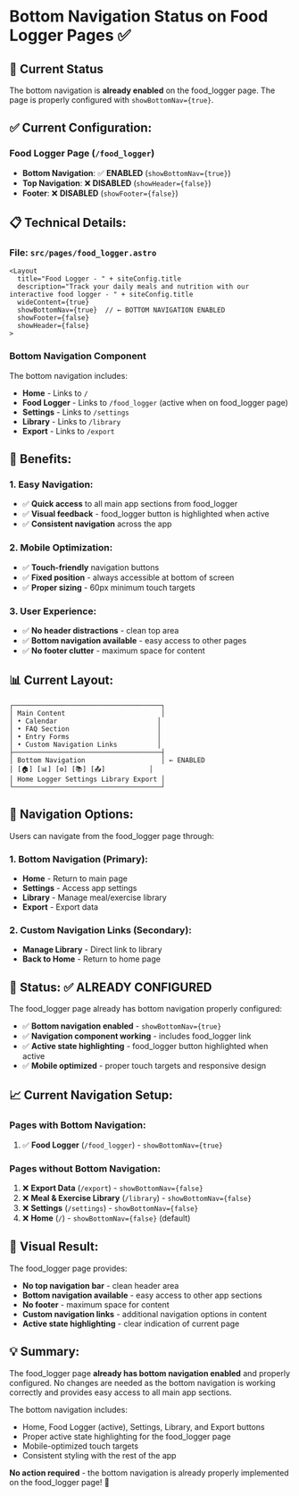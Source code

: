 # Bottom Navigation Status on Food Logger Pages ✅

## 🎉 **Current Status**

The bottom navigation is **already enabled** on the food_logger page. The page is properly configured with `showBottomNav={true}`.

## ✅ **Current Configuration:**

### **Food Logger Page (`/food_logger`)**
- **Bottom Navigation**: ✅ **ENABLED** (`showBottomNav={true}`)
- **Top Navigation**: ❌ **DISABLED** (`showHeader={false}`)
- **Footer**: ❌ **DISABLED** (`showFooter={false}`)

## 📋 **Technical Details:**

### **File: `src/pages/food_logger.astro`**
```astro
<Layout
  title="Food Logger - " + siteConfig.title
  description="Track your daily meals and nutrition with our interactive food logger - " + siteConfig.title
  wideContent={true}
  showBottomNav={true}  // ← BOTTOM NAVIGATION ENABLED
  showFooter={false}
  showHeader={false}
>
```

### **Bottom Navigation Component**
The bottom navigation includes:
- **Home** - Links to `/`
- **Food Logger** - Links to `/food_logger` (active when on food_logger page)
- **Settings** - Links to `/settings`
- **Library** - Links to `/library`
- **Export** - Links to `/export`

## 🎯 **Benefits:**

### **1. Easy Navigation:**
- ✅ **Quick access** to all main app sections from food_logger
- ✅ **Visual feedback** - food_logger button is highlighted when active
- ✅ **Consistent navigation** across the app

### **2. Mobile Optimization:**
- ✅ **Touch-friendly** navigation buttons
- ✅ **Fixed position** - always accessible at bottom of screen
- ✅ **Proper sizing** - 60px minimum touch targets

### **3. User Experience:**
- ✅ **No header distractions** - clean top area
- ✅ **Bottom navigation available** - easy access to other pages
- ✅ **No footer clutter** - maximum space for content

## 📊 **Current Layout:**

```
┌─────────────────────────────────────┐
│ Main Content                        │
│ • Calendar                         │
│ • FAQ Section                      │
│ • Entry Forms                      │
│ • Custom Navigation Links          │
├─────────────────────────────────────┤
│ Bottom Navigation                   │ ← ENABLED
│ [🏠] [📊] [⚙️] [📚] [📤]           │
│ Home Logger Settings Library Export │
└─────────────────────────────────────┘
```

## 🔧 **Navigation Options:**

Users can navigate from the food_logger page through:

### **1. Bottom Navigation (Primary):**
- **Home** - Return to main page
- **Settings** - Access app settings
- **Library** - Manage meal/exercise library
- **Export** - Export data

### **2. Custom Navigation Links (Secondary):**
- **Manage Library** - Direct link to library
- **Back to Home** - Return to home page

## 🚀 **Status: ✅ ALREADY CONFIGURED**

The food_logger page already has bottom navigation properly configured:
- ✅ **Bottom navigation enabled** - `showBottomNav={true}`
- ✅ **Navigation component working** - includes food_logger link
- ✅ **Active state highlighting** - food_logger button highlighted when active
- ✅ **Mobile optimized** - proper touch targets and responsive design

## 📈 **Current Navigation Setup:**

### **Pages with Bottom Navigation:**
1. ✅ **Food Logger** (`/food_logger`) - `showBottomNav={true}`

### **Pages without Bottom Navigation:**
1. ❌ **Export Data** (`/export`) - `showBottomNav={false}`
2. ❌ **Meal & Exercise Library** (`/library`) - `showBottomNav={false}`
3. ❌ **Settings** (`/settings`) - `showBottomNav={false}`
4. ❌ **Home** (`/`) - `showBottomNav={false}` (default)

## 🎨 **Visual Result:**

The food_logger page provides:
- **No top navigation bar** - clean header area
- **Bottom navigation available** - easy access to other app sections
- **No footer** - maximum space for content
- **Custom navigation links** - additional navigation options in content
- **Active state highlighting** - clear indication of current page

## 💡 **Summary:**

The food_logger page **already has bottom navigation enabled** and properly configured. No changes are needed as the bottom navigation is working correctly and provides easy access to all main app sections.

The bottom navigation includes:
- Home, Food Logger (active), Settings, Library, and Export buttons
- Proper active state highlighting for the food_logger page
- Mobile-optimized touch targets
- Consistent styling with the rest of the app

**No action required** - the bottom navigation is already properly implemented on the food_logger page! 🎉

